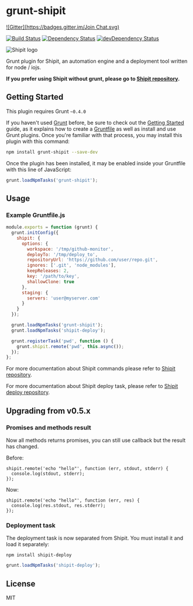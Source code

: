 # grunt-shipit 

[![Gitter](https://badges.gitter.im/Join Chat.svg)](https://gitter.im/shipitjs/grunt-shipit?utm_source=badge&utm_medium=badge&utm_campaign=pr-badge&utm_content=badge)

[![Build Status](https://travis-ci.org/shipitjs/grunt-shipit.svg?branch=master)](https://travis-ci.org/shipitjs/grunt-shipit)
[![Dependency Status](https://david-dm.org/shipitjs/grunt-shipit.svg?theme=shields.io)](https://david-dm.org/shipitjs/grunt-shipit)
[![devDependency Status](https://david-dm.org/shipitjs/grunt-shipit/dev-status.svg?theme=shields.io)](https://david-dm.org/shipitjs/grunt-shipit#info=devDependencies)

![Shipit logo](https://cloud.githubusercontent.com/assets/266302/3756454/81df9f46-182e-11e4-9da6-b2c7a6b84136.png)

Grunt plugin for Shipit, an automation engine and a deployment tool written for node / iojs.

**If you prefer using Shipit without grunt, please go to [Shipit repository](https://github.com/shipitjs/shipit).**

## Getting Started
This plugin requires Grunt `~0.4.0`

If you haven't used [Grunt](http://gruntjs.com/) before, be sure to check out the [Getting Started](http://gruntjs.com/getting-started) guide, as it explains how to create a [Gruntfile](http://gruntjs.com/sample-gruntfile) as well as install and use Grunt plugins. Once you're familiar with that process, you may install this plugin with this command:

```sh
npm install grunt-shipit --save-dev
```

Once the plugin has been installed, it may be enabled inside your Gruntfile with this line of JavaScript:

```js
grunt.loadNpmTasks('grunt-shipit');
```

## Usage

### Example Gruntfile.js

```js
module.exports = function (grunt) {
  grunt.initConfig({
    shipit: {
      options: {
        workspace: '/tmp/github-monitor',
        deployTo: '/tmp/deploy_to',
        repositoryUrl: 'https://github.com/user/repo.git',
        ignores: ['.git', 'node_modules'],
        keepReleases: 2,
        key: '/path/to/key',
        shallowClone: true
      },
      staging: {
        servers: 'user@myserver.com'
      }
    }
  });

  grunt.loadNpmTasks('grunt-shipit');
  grunt.loadNpmTasks('shipit-deploy');

  grunt.registerTask('pwd', function () {
    grunt.shipit.remote('pwd', this.async());
  });
};

```

For more documentation about Shipit commands please refer to [Shipit repository](https://github.com/shipitjs/shipit).

For more documentation about Shipit deploy task, please refer to [Shipit deploy repository](https://github.com/shipitjs/shipit-deploy).

## Upgrading from v0.5.x

### Promises and methods result

Now all methods returns promises, you can still use callback but the result has changed.

Before:

```
shipit.remote('echo "hello"', function (err, stdout, stderr) {
  console.log(stdout, stderr);
});
```

Now:

```
shipit.remote('echo "hello"', function (err, res) {
  console.log(res.stdout, res.stderr);
});
```

### Deployment task

The deployment task is now separated from Shipit. You must install it and load it separately:

```
npm install shipit-deploy
```

```js
grunt.loadNpmTasks('shipit-deploy');
```

## License

MIT
